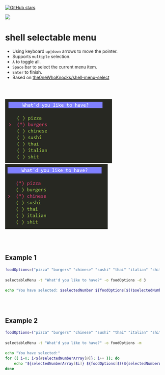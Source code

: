  [![GitHub stars](https://img.shields.io/github/stars/SenmiCloud/shell-selectable-menu.svg?style=social&label=Star&maxAge=2592000)](https://github.com/SenmiCloud/shell-selectable-menu)

<img src="https://avatars.githubusercontent.com/u/54386046?v=4" width="120"/>

# shell selectable menu
- Using keyboard `up|down` arrows to move the pointer.
- Supports `multiple` selection.
- `A` to toggle all.
- `Space` bar to select the current menu item.
- `Enter` to finish.
- Based on [the0neWhoKnocks/shell-menu-select](https://github.com/the0neWhoKnocks/shell-menu-select)

<br><br>


<img src="https://github.com/SenmiCloud/shell-selectable-menu/blob/main/assets/asset1.png?raw=true"/>
<br>
<img src="https://github.com/SenmiCloud/shell-selectable-menu/blob/main/assets/asset2.png?raw=true"/>

<br><br>
## Example 1
```bash
foodOptions=("pizza" "burgers" "chinese" "sushi" "thai" "italian" "shit")

selectableMenu -t "What'd you like to have?" -o foodOptions -d 3

echo "You have selected: $selectedNumber ${foodOptions[$(($selectedNumber-1))]}"
```
<br><br>
## Example 2
```bash
foodOptions=("pizza" "burgers" "chinese" "sushi" "thai" "italian" "shit")

selectableMenu -t "What'd you like to have?" -o foodOptions -m

echo "You have selected:"
for (( i=0; i<${#selectedNumberArray[@]}; i++ )); do
    echo "${selectedNumberArray[$i]} ${foodOptions[$((${selectedNumberArray[$i]}-1))]}"
done
```